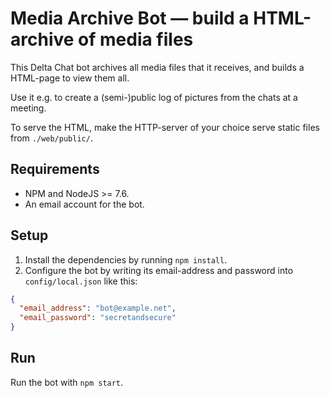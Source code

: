 # Media Archive Bot — build a HTML-archive of media files

This Delta Chat bot archives all media files that it receives, and builds a HTML-page to view them all.

Use it e.g. to create a (semi-)public log of pictures from the chats at a meeting.

To serve the HTML, make the HTTP-server of your choice serve static files from `./web/public/`.



## Requirements

* NPM and NodeJS >= 7.6.
* An email account for the bot.

## Setup

1. Install the dependencies by running `npm install`.
2. Configure the bot by writing its email-address and password into `config/local.json` like this:
```json
{
  "email_address": "bot@example.net",
  "email_password": "secretandsecure"
}
```

## Run

Run the bot with `npm start`.

